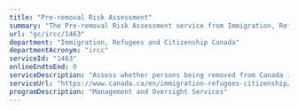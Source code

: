 ```yaml
---
title: "Pre-removal Risk Assessment"
summary: "The Pre-removal Risk Assessment service from Immigration, Refugees and Citizenship Canada is not available end-to-end online, according to the GC Service Inventory."
url: "gc/ircc/1463"
department: "Immigration, Refugees and Citizenship Canada"
departmentAcronym: "ircc"
serviceId: "1463"
onlineEndtoEnd: 0
serviceDescription: "Assess whether persons being removed from Canada in accordance with the Immigration and Refugee Protection Act and its Regulations are being sent to a country where they would be in danger or at risk of persecution."
serviceUrl: "https://www.canada.ca/en/immigration-refugees-citizenship/services/refugees/claim-protection-inside-canada/after-apply-next-steps/refusal-options/pre-removal-risk-assessment.html"
programDescription: "Management and Oversight Services"
---
```

